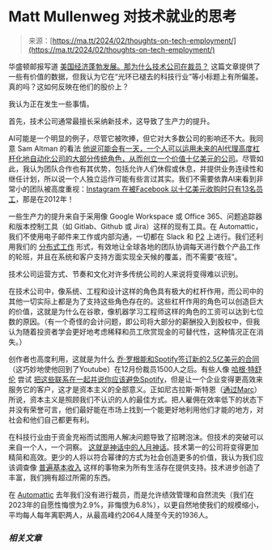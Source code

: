 <!--yml

category: 未分类

date: 2024-05-27 14:43:31

-->

# Matt Mullenweg 对技术就业的思考

> 来源：[https://ma.tt/2024/02/thoughts-on-tech-employment/](https://ma.tt/2024/02/thoughts-on-tech-employment/)

华盛顿邮报写道 [美国经济蓬勃发展。那为什么技术公司在裁员？](https://www.washingtonpost.com/technology/2024/02/03/tech-layoffs-us-economy-google-microsoft/)  这篇文章提供了一些有价值的数据，但我认为它在“光环已褪去的科技行业”等小标题上有所偏差。真的吗？这如何反映在他们的股价上？

我认为正在发生一些事情。

首先，技术公司通常最擅长采纳新技术，这导致了生产力的提升。

AI可能是一个明显的例子，尽管它被吹捧，但它对大多数公司的影响还不大。我同意 Sam Altman 的看法 [他说可能会有一天，一个人可以运用未来的AI代理高度杠杆化地自动化公司的大部分传统角色，从而创立一个价值十亿美元的公司](https://twitter.com/alexisohanian/status/1752753792058294725)。尽管如此，我认为团队合作也有其优势，包括允许人们休假或休息，并提供业务连续性和继任计划，所以说一个人独立运作可能有些言过其实。我们不需要依靠AI来看到非常小的团队被高度重视：[Instagram 在被Facebook 以十亿美元收购时只有13名员工](https://www.theverge.com/2012/4/13/2946785/facebook-instagram-acquisition)，那是在2012年！

一些生产力的提升来自于采用像 Google Workspace 或 Office 365、问题追踪器和版本控制工具（如 Gitlab、Github 或 Jira）这样的现有工具。在 Automattic，我们不使用电子邮件来工作或内部沟通，一切都在 Slack 和 [P2](https://wordpress.com/p2/) 上进行。我们还利用我们的 [分布式工作](https://distributed.blog/) 形式，有效地让全球各地的团队协调每天进行数个产品工作的轮班，并且在系统和客户支持方面实现全天候的覆盖，而不需要“夜班”。

技术公司运营方式、节奏和文化对许多传统公司的人来说将变得难以识别。

在技术公司中，像系统、工程和设计这样的角色具有极大的杠杆作用，而公司中的其他一切实际上都是为了支持这些角色存在的。这些杠杆作用的角色可以创造巨大的价值，这就是为什么在谷歌，像机器学习工程师这样的角色的工资可以达到七位数的原因。（有一个奇怪的会计问题，即公司将大部分的薪酬投入到股权中，但我认为随着投资者学会更好地考虑稀释和员工欣赏现金的可替代性，这种情况正在消失。）

创作者也高度利用，这就是为什么 [乔·罗根能和Spotify签订新的2.5亿美元的合同](https://www.wsj.com/business/media/joe-rogan-podcast-spotify-deal-28eb5f74)（这巧妙地使他回到了Youtube）在12月份裁员1500人之后。有些人像 [哈根·特舒伦](https://hagenterschueren.com/) 尝试 [把这些联系在一起并说你应该避免Spotify](https://mastodon.social/@hagen/111863148058114596)，但是让一个企业变得更高效来服务它的客户，这才是资本主义的全部意义。正如尼古拉斯·斯特恩（[通过Marc](https://a16z.com/its-time-to-build/)）所说，资本主义是照顾我们不认识的人的最佳方式。把人雇佣在效率低下的状态下并没有荣誉可言，他们最好能在市场上找到一个能更好地利用他们才能的地方，对社会和他们自己都更有利。

在科技行业由于资金充裕而试图用人解决问题导致了招聘泡沫。但技术的突破可以来自一个人，一个洞察。 [这就是神话中的人月神话](https://en.wikipedia.org/wiki/The_Mythical_Man-Month)。技术第一的公司将变得更加精简和高效。更少的人将以符合幂律的方式为社会创造更多的价值，我认为我们应该调查像 [普遍基本收入](https://en.wikipedia.org/wiki/Universal_basic_income) 这样的事物来为所有生活存在提供支持。技术进步创造了丰富，我们拥有超过所需的东西。

在 [Automattic](https://automattic.com/) 去年我们没有进行裁员，而是允许绩效管理和自然流失（我们在2023年的自愿性悔恨为2.9%，非悔恨为6.8%），以更自然地使我们的规模缩小，平均每人每年离职两人，从最高峰约2064人降至今天的1936人。

### *相关文章*
